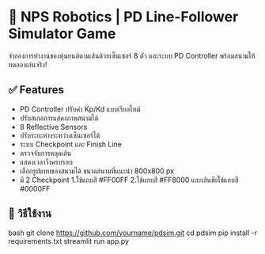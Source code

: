 # 🧠 NPS Robotics | PD Line-Follower Simulator Game

จำลองการทำงานของหุ่นยนต์ตามเส้นด้วยเซ็นเซอร์ 8 ตัว และระบบ PD Controller พร้อมสนามให้ทดลองเล่นจริง!

## ✅ Features
- PD Controller ปรับค่า Kp/Kd แบบเรียลไทม์
- ปรับสเกลการแสดงภาพสนามได้
- 8 Reflective Sensors
- ปรับระยะห่างระหว่างเซ็นเซอร์ได้
- ระบบ Checkpoint และ Finish Line
- ตรวจจับการหลุดเส้น
- แสดงเวลาวิ่งครบรอบ
- เลือกรูปแบบของสนามได้  ขนาดสนามที่แนะนำ 800x800 px
- มี 2 Checkpoint 1.ใช้แถบสี #FF00FF 2.ใช้แถบสี #FF8000 และเส้นชัยใช้แถบสี #0000FF

## 🚀 วิธีใช้งาน
bash
git clone https://github.com/yourname/pdsim.git
cd pdsim
pip install -r requirements.txt
streamlit run app.py
